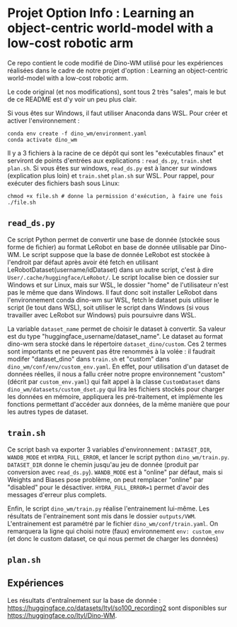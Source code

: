 # Projet Option Info : Learning an object-centric world-model with a low-cost robotic arm

Ce repo contient le code modifié de Dino-WM utilisé pour les expériences réalisées dans le cadre de notre projet d'option : Learning an object-centric world-model with a low-cost robotic arm. 

Le code original (et nos modifications), sont tous 2 très "sales", mais le but de ce README est d'y voir un peu plus clair.

Si vous êtes sur Windows, il faut utiliser Anaconda dans WSL. Pour créer et activer l'environnement : 
```
conda env create -f dino_wm/environment.yaml
conda activate dino_wm
```

Il y a 3 fichiers à la racine de ce dépôt qui sont les "exécutables finaux" et serviront de points d'entrées aux explications : `read_ds.py`, `train.sh`et `plan.sh`. Si vous êtes sur windows, `read_ds.py` est à lancer sur windows (explication plus loin) et `train.sh`et `plan.sh` sur WSL. Pour rappel, pour exécuter des fichiers bash sous Linux:
```
chmod +x file.sh # donne la permission d'exécution, à faire une fois
./file.sh
```

## `read_ds.py`

Ce script Python permet de convertir une base de donnée (stockée sous forme de fichier) au format LeRobot en base de donnée utilisable par Dino-WM. Le script suppose que la base de donnée LeRobot est stockée à l'endroit par défaut après avoir été fetch en utilisant LeRobotDataset(username/idDataset) dans un autre script, c'est à dire `User/.cache/huggingface/LeRobot/`. Le script localise bien ce dossier sur Windows et sur Linux, mais sur WSL, le dossier "home" de l'utilisateur n'est pas le même que dans Windows. Il faut donc soit installer LeRobot dans l'environnement conda dino-wm sur WSL, fetch le dataset puis utiliser le script (le tout dans WSL), soit utiliser le script dans Windows (si vous travailler avec LeRobot sur Windows) puis poursuivre dans WSL.

La variable `dataset_name` permet de choisir le dataset à convertir. Sa valeur est du type "huggingface_username/dataset_name". Le dataset au format dino-wm sera stocké dans le répertoire `dataset_dino/custom`. Ces 2 termes sont importants et ne peuvent pas être renommés à la volée : il faudrait modifer "dataset_dino" dans `train.sh` et "custom" dans `dino_wm/conf/env/custom_env.yaml`. En effet, pour utilisation d'un dataset de données réelles, il nous a fallu créer notre propre environnement "custom" (décrit par `custom_env.yaml`) qui fait appel à la classe `CustomDataset` dans `dino_wm/datasets/custom_dset.py` qui lira les fichiers stockés pour charger les données en mémoire, appliquera les pré-traitement, et implémente les fonctions permettant d'accéder aux données, de la même manière que pour les autres types de dataset.

## `train.sh`

Ce script bash va exporter 3 variables d'environnement : `DATASET_DIR`, `WANDB_MODE` et `HYDRA_FULL_ERROR`, et lancer le script python `dino_wm/train.py`. `DATASET_DIR` donne le chemin jusqu'au jeu de donnée (produit par conversion avec `read_ds.py`). `WANDB_MODE` est à "online" par défaut, mais si Weights and Biases pose problème, on peut remplacer "online" par "disabled" pour le désactiver. `HYDRA_FULL_ERROR=1` permet d'avoir des messages d'erreur plus complets.

Enfin, le script `dino_wm/train.py` réalise l'entrainement lui-même. Les résultats de l'entrainement sont mis dans le dossier `outputs/VWM`. L'entrainement est paramétré par le fichier `dino_wm/conf/train.yaml`. On remarquera la ligne qui choisi notre (faux) environnement `env: custom_env` (et donc le custom dataset, ce qui nous permet de charger les données)


## `plan.sh`


## Expériences

Les résultats d'entraînement sur la base de donnée : https://huggingface.co/datasets/Ityl/so100_recording2 sont disponibles sur https://huggingface.co/Ityl/Dino-WM.